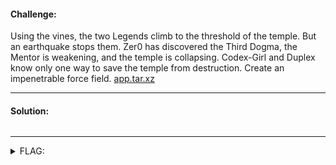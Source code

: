 #### Challenge:

Using the vines, the two Legends climb to the threshold of the temple. But an earthquake stops them. Zer0 has discovered the Third Dogma, the Mentor is weakening, and the temple is collapsing. Codex-Girl and Duplex know only one way to save the temple from destruction. Create an impenetrable force field. [app.tar.xz](./app.tar.xz ":ignore")

---

#### Solution:

```bash
```

---

<details><summary>FLAG:</summary>

```
{FLG:You_4re_S0_stRong!}
```

</details>

